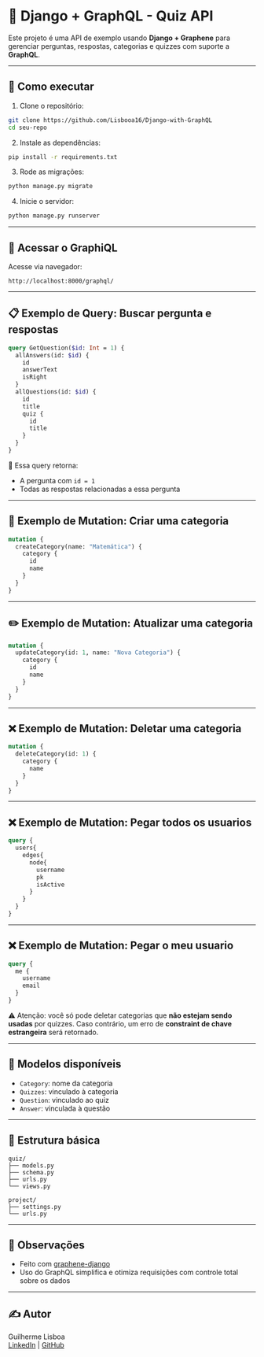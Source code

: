 # 👀 Django + GraphQL - Quiz API

Este projeto é uma API de exemplo usando **Django + Graphene** para gerenciar perguntas, respostas, categorias e quizzes com suporte a **GraphQL**.

---

## 🚀 Como executar

1. Clone o repositório:
```bash
git clone https://github.com/Lisbooa16/Django-with-GraphQL
cd seu-repo
```

2. Instale as dependências:
```bash
pip install -r requirements.txt
```

3. Rode as migrações:
```bash
python manage.py migrate
```

4. Inicie o servidor:
```bash
python manage.py runserver
```

---

## 🔪 Acessar o GraphiQL
Acesse via navegador:
```
http://localhost:8000/graphql/
```

---

## 📋 Exemplo de Query: Buscar pergunta e respostas
```graphql
query GetQuestion($id: Int = 1) {
  allAnswers(id: $id) {
    id
    answerText
    isRight
  }
  allQuestions(id: $id) {
    id
    title
    quiz {
      id
      title
    }
  }
}
```

📌 Essa query retorna:
- A pergunta com `id = 1`
- Todas as respostas relacionadas a essa pergunta

---

## 🦩 Exemplo de Mutation: Criar uma categoria
```graphql
mutation {
  createCategory(name: "Matemática") {
    category {
      id
      name
    }
  }
}
```

---

## ✏️ Exemplo de Mutation: Atualizar uma categoria
```graphql
mutation {
  updateCategory(id: 1, name: "Nova Categoria") {
    category {
      id
      name
    }
  }
}
```

---

## ❌ Exemplo de Mutation: Deletar uma categoria
```graphql
mutation {
  deleteCategory(id: 1) {
    category {
      name
    }
  }
}
```

---

## ❌ Exemplo de Mutation: Pegar todos os usuarios
```graphql
query {
  users{
    edges{
      node{
        username
        pk
        isActive
      }
    }
  }
}
```

---

## ❌ Exemplo de Mutation: Pegar o meu usuario
```graphql
query {
  me {
    username
    email
  }
}
```

⚠️ Atenção: você só pode deletar categorias que **não estejam sendo usadas** por quizzes. Caso contrário, um erro de **constraint de chave estrangeira** será retornado.

---

## 🧱 Modelos disponíveis

- `Category`: nome da categoria
- `Quizzes`: vinculado à categoria
- `Question`: vinculado ao quiz
- `Answer`: vinculada à questão

---

## 📂 Estrutura básica
```
quiz/
├── models.py
├── schema.py
├── urls.py
└── views.py

project/
├── settings.py
└── urls.py
```

---

## 📌 Observações

- Feito com [graphene-django](https://docs.graphene-python.org/projects/django/en/latest/)
- Uso do GraphQL simplifica e otimiza requisições com controle total sobre os dados

---

## ✍️ Autor

Guilherme Lisboa  
[LinkedIn](https://www.linkedin.com/in/guilherme-lisboa-5b6a52190/) | [GitHub](https://github.com/Lisbooa16)